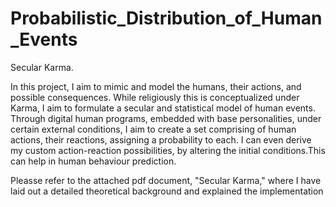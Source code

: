 # Probabilistic_Distribution_of_Human_Events

Secular Karma.

In this project, I aim to mimic and model the humans, their actions, and possible consequences. While religiously this is conceptualized under Karma, I aim to formulate a secular and statistical model of human events. Through digital human programs, embedded with base personalities, under certain external conditions, I aim to create a set comprising of human actions, their reactions, assigning a probability to each. I can even derive my custom action-reaction possibilities, by altering the initial conditions.This can help in human behaviour prediction.

Pleasse refer to the attached pdf document, "Secular Karma," where I have laid out a detailed theoretical background and explained the implementation
